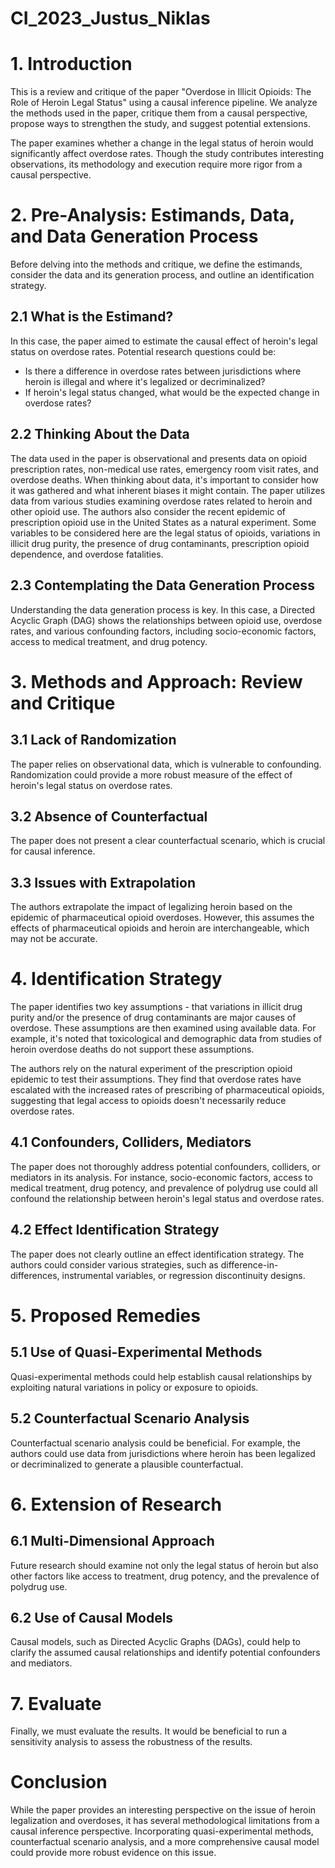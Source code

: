 # CI_2023_Justus_Niklas

# 1. Introduction
This is a review and critique of the paper "Overdose in Illicit Opioids: The Role of Heroin Legal Status" using a causal inference pipeline. We analyze the methods used in the paper, critique them from a causal perspective, propose ways to strengthen the study, and suggest potential extensions.

The paper examines whether a change in the legal status of heroin would significantly affect overdose rates. Though the study contributes interesting observations, its methodology and execution require more rigor from a causal perspective.

# 2. Pre-Analysis: Estimands, Data, and Data Generation Process
Before delving into the methods and critique, we define the estimands, consider the data and its generation process, and outline an identification strategy.

## 2.1 What is the Estimand?
In this case, the paper aimed to estimate the causal effect of heroin's legal status on overdose rates. Potential research questions could be:

* Is there a difference in overdose rates between jurisdictions where heroin is illegal and where it's legalized or decriminalized?
* If heroin's legal status changed, what would be the expected change in overdose rates?

## 2.2 Thinking About the Data
The data used in the paper is observational and presents data on opioid prescription rates, non-medical use rates, emergency room visit rates, and overdose deaths. When thinking about data, it's important to consider how it was gathered and what inherent biases it might contain. The paper utilizes data from various studies examining overdose rates related to heroin and other opioid use. The authors also consider the recent epidemic of prescription opioid use in the United States as a natural experiment. Some variables to be considered here are the legal status of opioids, variations in illicit drug purity, the presence of drug contaminants, prescription opioid dependence, and overdose fatalities.

## 2.3 Contemplating the Data Generation Process
Understanding the data generation process is key. In this case, a Directed Acyclic Graph (DAG) shows the relationships between opioid use, overdose rates, and various confounding factors, including socio-economic factors, access to medical treatment, and drug potency.

# 3. Methods and Approach: Review and Critique

## 3.1 Lack of Randomization
The paper relies on observational data, which is vulnerable to confounding. Randomization could provide a more robust measure of the effect of heroin's legal status on overdose rates.

## 3.2 Absence of Counterfactual
The paper does not present a clear counterfactual scenario, which is crucial for causal inference.

## 3.3 Issues with Extrapolation
The authors extrapolate the impact of legalizing heroin based on the epidemic of pharmaceutical opioid overdoses. However, this assumes the effects of pharmaceutical opioids and heroin are interchangeable, which may not be accurate.

# 4. Identification Strategy
The paper identifies two key assumptions - that variations in illicit drug purity and/or the presence of drug contaminants are major causes of overdose. These assumptions are then examined using available data. For example, it's noted that toxicological and demographic data from studies of heroin overdose deaths do not support these assumptions.

The authors rely on the natural experiment of the prescription opioid epidemic to test their assumptions. They find that overdose rates have escalated with the increased rates of prescribing of pharmaceutical opioids, suggesting that legal access to opioids doesn't necessarily reduce overdose rates.

## 4.1 Confounders, Colliders, Mediators
The paper does not thoroughly address potential confounders, colliders, or mediators in its analysis. For instance, socio-economic factors, access to medical treatment, drug potency, and prevalence of polydrug use could all confound the relationship between heroin's legal status and overdose rates.

## 4.2 Effect Identification Strategy
The paper does not clearly outline an effect identification strategy. The authors could consider various strategies, such as difference-in-differences, instrumental variables, or regression discontinuity designs.

# 5. Proposed Remedies

## 5.1 Use of Quasi-Experimental Methods
Quasi-experimental methods could help establish causal relationships by exploiting natural variations in policy or exposure to opioids.

## 5.2 Counterfactual Scenario Analysis
Counterfactual scenario analysis could be beneficial. For example, the authors could use data from jurisdictions where heroin has been legalized or decriminalized to generate a plausible counterfactual.

# 6. Extension of Research

## 6.1 Multi-Dimensional Approach
Future research should examine not only the legal status of heroin but also other factors like access to treatment, drug potency, and the prevalence of polydrug use.

## 6.2 Use of Causal Models
Causal models, such as Directed Acyclic Graphs (DAGs), could help to clarify the assumed causal relationships and identify potential confounders and mediators.

# 7. Evaluate

Finally, we must evaluate the results. It would be beneficial to run a sensitivity analysis to assess the robustness of the results.

# Conclusion

While the paper provides an interesting perspective on the issue of heroin legalization and overdoses, it has several methodological limitations from a causal inference perspective. Incorporating quasi-experimental methods, counterfactual scenario analysis, and a more comprehensive causal model could provide more robust evidence on this issue.
